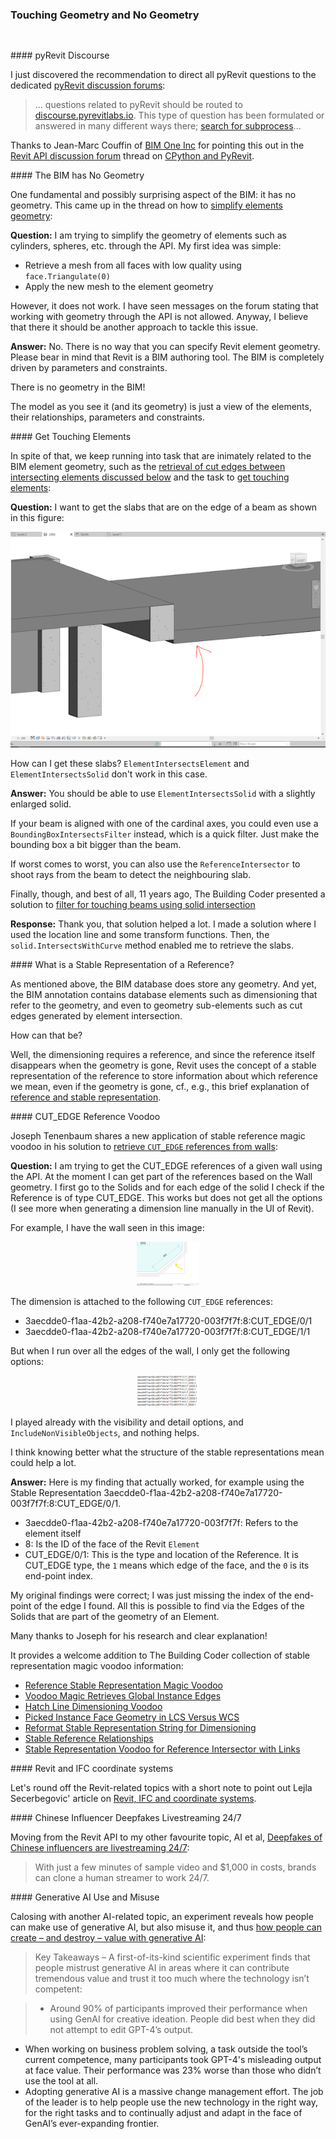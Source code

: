 <head>
<meta http-equiv="Content-Type" content="text/html; charset=utf-8">
<link rel="stylesheet" type="text/css" href="bc.css">
<script src="https://cdn.rawgit.com/google/code-prettify/master/loader/run_prettify.js" type="text/javascript"></script>
</head>

<!---

- Get touching elements
  https://forums.autodesk.com/t5/revit-api-forum/get-touching-elements/m-p/12223781

- The BIM has No Geometry
  [Simplify elements geometry](https://forums.autodesk.com/t5/revit-api-forum/simplify-elements-geometry/m-p/12266629)
  **Question:** I am trying to simfplify the geometry of elements (such as cylinders, shperes, etc.) throgh the API.
  My first idea was simple:
  1. Retrieve a mesh from all faces with low quality using face.Triangulate(0);
  2. Apply the new mesh for element's geometry.
  However, it does not work. I have seen messages on the forum stating that working with geometry through the API is not allowed. Anyway, I believe that there it should be another approach to tackle this issue. I would appreciate any help.
  **Answer:** No. There is no way that you can specify Revit element geometry. Please bear in mind that Revit is a BIM authoring tool. The BIM is completely driven by parameters and constraints.
  There is no geometry in the BIM!
  The model as you see it (and its geometry) is just a view of the elements, their relationships, parameters and constraints.

- Revit and IFC coordinate systems
  [Revit, IFC and coordinate systems](https://bim-me-up.com/en/revit-ifc-und-koordinatensysteme/)
  Lejla Secerbegovic
  Digital Technology Enthusiast | BIM & Sustainability

- Deepfakes of Chinese influencers are livestreaming 24/7
  https://www.technologyreview.com/2023/09/19/1079832/chinese-ecommerce-deepfakes-livestream-influencers-ai/
  > With just a few minutes of sample video and $1,000 in costs, brands can clone a human streamer to work 24/7.

- generative ai use and misuse
  [How people can create &ndash; and destroy &ndash; value with generative AI](https://www.bcg.com/publications/2023/how-people-create-and-destroy-value-with-gen-ai)
  Key Takeaways &ndash; A first-of-its-kind scientific experiment finds that people mistrust generative AI in areas where it can contribute tremendous value and trust it too much where the technology isn’t competent:
  Around 90% of participants improved their performance when using GenAI for creative ideation. People did best when they did not attempt to edit GPT-4’s output.
  When working on business problem solving, a task outside the tool’s current competence, many participants took GPT-4's misleading output at face value. Their performance was 23% worse than those who didn’t use the tool at all.
  Adopting generative AI is a massive change management effort. The job of the leader is to help people use the new technology in the right way, for the right tasks and to continually adjust and adapt in the face of GenAI’s ever-expanding frontier.

twitter:

@AutodeskAPS  #RevitAPI  @AutodeskRevit  #BIM @DynamoBIM

linkedin:

 #AutodeskAPS  #Revit #API  #Autodesk

#BIM #DynamoBIM #AutodeskAPS #Revit #API #IFC #SDK #Autodesk #AEC #adsk

the [Revit API discussion forum](http://forums.autodesk.com/t5/revit-api-forum/bd-p/160) thread

<center>
<img src="img/" alt="" title="" width="600"/>
<p style="font-size: 80%; font-style:italic"></p>
</center>

-->

### Touching Geometry and No Geometry


<pre class="prettyprint lang-cs">

</pre>


####<a name="2"></a> pyRevit Discourse

I just discovered the recommendation to direct all pyRevit questions to
the dedicated [pyRevit discussion forums](https://discourse.pyrevitlabs.io/):

> ... questions related to pyRevit should be routed
to [discourse.pyrevitlabs.io](https://discourse.pyrevitlabs.io/).
This type of question has been formulated or answered in many different ways there;
[search for subprocess](https://discourse.pyrevitlabs.io/search?q=subprocess)...

Thanks to Jean-Marc Couffin of [BIM One Inc](https://bimone.com) for pointing this out in
the [Revit API discussion forum](http://forums.autodesk.com/t5/revit-api-forum/bd-p/160) thread
on [CPython and PyRevit](https://forums.autodesk.com/t5/revit-api-forum/cpython-and-pyrevit/m-p/12278795#M74411).

####<a name="3"></a> The BIM has No Geometry

One fundamental and possibly surprising aspect of the BIM: it has no geometry.
This came up in the thread on how
to [simplify elements geometry](https://forums.autodesk.com/t5/revit-api-forum/simplify-elements-geometry/m-p/12266629):

**Question:** I am trying to simplify the geometry of elements such as cylinders, spheres, etc. through the API.
My first idea was simple:

- Retrieve a mesh from all faces with low quality using `face.Triangulate(0)`
- Apply the new mesh to the element geometry

However, it does not work.
I have seen messages on the forum stating that working with geometry through the API is not allowed.
Anyway, I believe that there it should be another approach to tackle this issue.

**Answer:** No.
There is no way that you can specify Revit element geometry.
Please bear in mind that Revit is a BIM authoring tool.
The BIM is completely driven by parameters and constraints.

There is no geometry in the BIM!

The model as you see it (and its geometry) is just a view of the elements, their relationships, parameters and constraints.

####<a name="4"></a> Get Touching Elements

In spite of that, we keep running into task that are inimately related to the BIM element geometry, such as
the [retrieval of cut edges between intersecting elements discussed below](#5) and the task
to [get touching elements](https://forums.autodesk.com/t5/revit-api-forum/get-touching-elements/m-p/12223781):

**Question:** I want to get the slabs that are on the edge of a beam as shown in this figure:

<center>
<img src="img/touching_elements.png" alt="Touching elements" title="Touching elements" width="600"/>
</center>

How can I get these slabs?
`ElementIntersectsElement` and `ElementIntersectsSolid` don't work in this case.

**Answer:** You should be able to use `ElementIntersectsSolid` with a slightly enlarged solid.

If your beam is aligned with one of the cardinal axes, you could even use a `BoundingBoxIntersectsFilter` instead, which is a quick filter.
Just make the bounding box a bit bigger than the beam.

If worst comes to worst, you can also use the `ReferenceIntersector` to shoot rays from the beam to detect the neighbouring slab.

Finally, though, and best of all, 11 years ago, The Building Coder presented a solution
to [filter for touching beams using solid intersection](https://thebuildingcoder.typepad.com/blog/2012/09/filter-for-touching-beams-using-solid-intersection.html)

**Response:** Thank you, that solution helped a lot.
I made a solution where I used the location line and some transform functions.
Then, the `solid.IntersectsWithCurve` method enabled me to retrieve the slabs.

####<a name="5"></a> What is a Stable Representation of a Reference?

As mentioned above, the BIM database does store any geometry.
And yet, the BIM annotation contains database elements such as dimensioning that refer to the geometry, and even to geometry sub-elements such as cut edges generated by element intersection.

How can that be?

Well, the dimensioning requires a reference, and since the reference itself disappears when the geometry is gone, Revit uses the concept of a stable representation of the reference to store information about which reference we mean, even if the geometry is gone,
cf., e.g., this brief explanation
of [reference and stable representation](https://thebuildingcoder.typepad.com/blog/2012/05/selecting-a-face-in-a-linked-file.html#1).

####<a name="6"></a> CUT_EDGE Reference Voodoo

Joseph Tenenbaum shares a new application of stable reference magic voodoo in his solution
to [retrieve `CUT_EDGE` references from walls](https://forums.autodesk.com/t5/revit-api-forum/retrieve-cut-edge-references-from-walls/m-p/12278698):

**Question:** I am trying to get the CUT_EDGE references of a given wall using the API. At the moment I can get part of the references based on the Wall geometry. I first go to the Solids and for each edge of the solid I check if the Reference is of type CUT_EDGE. This works but does not get all the options (I see more when generating a dimension line manually in the UI of Revit).

For example, I have the wall seen in this image:

<center>
<img src="img/cut_edge_voodoo_2.png" alt="CUT_EDGE reference stable representation" title="CUT_EDGE reference stable representation" width="100"/> <!-- Pixel Height: 253
Pixel Width: 514 -->
</center>

The dimension is attached to the following `CUT_EDGE` references:

- 3aecdde0-f1aa-42b2-a208-f740e7a17720-003f7f7f:8:CUT_EDGE/0/1
- 3aecdde0-f1aa-42b2-a208-f740e7a17720-003f7f7f:8:CUT_EDGE/1/1

But when I run over all the edges of the wall, I only get the following options:

<center>
<img src="img/cut_edge_voodoo_1.png" alt="CUT_EDGE reference stable representation" title="CUT_EDGE reference stable representation" width="100"/> <!-- Pixel Height: 253
Pixel Width: 514 -->
</center>

I played already with the visibility and detail options, and `IncludeNonVisibleObjects`, and nothing helps.

I think knowing better what the structure of the stable representations mean could help a lot.

**Answer:** Here is my finding that actually worked, for example using the Stable Representation 3aecdde0-f1aa-42b2-a208-f740e7a17720-003f7f7f:8:CUT_EDGE/0/1.

- 3aecdde0-f1aa-42b2-a208-f740e7a17720-003f7f7f: Refers to the element itself
- 8: Is the ID of the face of the Revit `Element`
- CUT_EDGE/0/1: This is the type and location of the Reference. It is CUT_EDGE type,  the `1` means which edge of the face, and the `0` is its end-point index.

My original findings were correct; I was just missing the index of the end-point of the edge I found. All this is possible to find via the Edges of the Solids that are part of the geometry of an Element.

Many thanks to Joseph for his research and clear explanation!

It provides a welcome addition to The Building Coder collection of stable representation magic voodoo information:

<ul>
<li><a href="http://thebuildingcoder.typepad.com/blog/2016/04/stable-reference-string-magic-voodoo.html">Reference Stable Representation Magic Voodoo</a></li>
<li><a href="http://thebuildingcoder.typepad.com/blog/2016/08/voodoo-magic-retrieves-global-instance-edges.html">Voodoo Magic Retrieves Global Instance Edges</a></li>
<li><a href="http://thebuildingcoder.typepad.com/blog/2017/06/hatch-line-dimensioning-voodoo.html">Hatch Line Dimensioning Voodoo</a></li>
<li><a href="http://thebuildingcoder.typepad.com/blog/2017/06/picked-family-instance-face-geometry-in-lcs-versus-wcs.html">Picked Instance Face Geometry in LCS Versus WCS</a></li>
<li><a href="http://thebuildingcoder.typepad.com/blog/2018/09/reference-intersector-and-deleting-reference-planes.html#5">Reformat Stable Representation String for Dimensioning</a></li>
<li><a href="https://thebuildingcoder.typepad.com/blog/2019/02/stable-reference-relationships.html">Stable Reference Relationships</a></li>
<li><a href="https://thebuildingcoder.typepad.com/blog/2023/03/ifc-dimension-and-reference-intersector-with-links.html#4">Stable Representation Voodoo for Reference Intersector with Links</a></li>
</ul>

####<a name="7"></a> Revit and IFC coordinate systems

Let's round off the Revit-related topics with a short note to point out Lejla Secerbegovic' article
on [Revit, IFC and coordinate systems](https://bim-me-up.com/en/revit-ifc-und-koordinatensysteme/).

####<a name="8"></a> Chinese Influencer Deepfakes Livestreaming 24/7

Moving from the Revit API to my other favourite topic, AI et al,
[Deepfakes of Chinese influencers are livestreaming 24/7](https://www.technologyreview.com/2023/09/19/1079832/chinese-ecommerce-deepfakes-livestream-influencers-ai/):

> With just a few minutes of sample video and $1,000 in costs, brands can clone a human streamer to work 24/7.

####<a name="9"></a> Generative AI Use and Misuse

Calosing with another AI-related topic, an experiment reveals how people can make use of generative AI, but also misuse it, and
thus [how people can create &ndash; and destroy &ndash; value with generative AI](https://www.bcg.com/publications/2023/how-people-create-and-destroy-value-with-gen-ai):

> Key Takeaways &ndash; A first-of-its-kind scientific experiment finds that people mistrust generative AI in areas where it can contribute tremendous value and trust it too much where the technology isn’t competent:

> - Around 90% of participants improved their performance when using GenAI for creative ideation. People did best when they did not attempt to edit GPT-4’s output.
- When working on business problem solving, a task outside the tool’s current competence, many participants took GPT-4's misleading output at face value. Their performance was 23% worse than those who didn’t use the tool at all.
- Adopting generative AI is a massive change management effort. The job of the leader is to help people use the new technology in the right way, for the right tasks and to continually adjust and adapt in the face of GenAI’s ever-expanding frontier.

